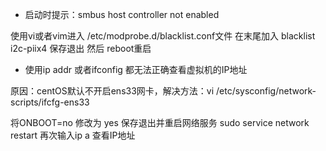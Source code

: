 *  启动时提示：smbus host controller not enabled

  使用vi或者vim进入 /etc/modprobe.d/blacklist.conf文件  在末尾加入  blacklist i2c-piix4  保存退出 然后 reboot重启

*  使用ip addr 或者ifconfig 都无法正确查看虚拟机的IP地址

  原因：centOS默认不开启ens33网卡，解决方法：vi /etc/sysconfig/network-scripts/ifcfg-ens33

  将ONBOOT=no  修改为 yes  保存退出并重启网络服务  sudo service network restart  再次输入ip a  查看IP地址



